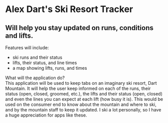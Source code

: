 # Alex Dart's Ski Resort Tracker

## Will help you stay updated on runs, conditions and lifts.

Features will include:
- ski runs and their status
- lifts, their status, and line times
- a map showing lifts, runs, and times

What will the application do?  
This application will be used to keep tabs on an imaginary ski resort, Dart Mountain. It will help the user keep 
informed on each of the runs, their status (open, closed, groomed, etc.), the lifts and their status (open, closed)
and even the lines you can expect at each lift (how busy it is). This would be used on the consumer end to know about
the mountain and where to ski, and by the mountain staff to keep it updated. I ski a lot personally, so I have a
huge appreciation for apps like these.